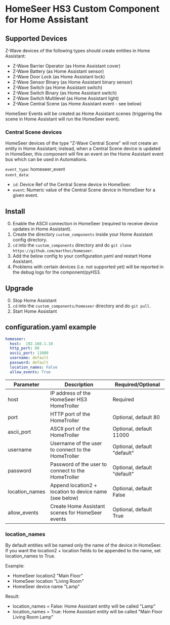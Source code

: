 # HomeSeer HS3 Custom Component for Home Assistant

## Supported Devices

Z-Wave devices of the following types should create entities in Home Assistant:
- Z-Wave Barrier Operator (as Home Assistant cover)
- Z-Wave Battery (as Home Assistant sensor)
- Z-Wave Door Lock (as Home Assistant lock)
- Z-Wave Sensor Binary (as Home Assistant binary sensor)
- Z-Wave Switch (as Home Assistant switch)
- Z-Wave Switch Binary (as Home Assistant switch)
- Z-Wave Switch Multilevel (as Home Assistant light)
- Z-Wave Central Scene (as Home Assistant event - see below)

HomeSeer Events will be created as Home Assistant scenes (triggering the scene in Home Assistant will run the HomeSeer event).

### Central Scene devices

HomeSeer devices of the type "Z-Wave Central Scene" will not create an entity in Home Assistant; instead, when a Central Scene device is updated in HomeSeer, this component will fire an event on the Home Assistant event bus which can be used in Automations.

`event_type`: homeseer_event  
`event_data`:
- `id`: Device Ref of the Central Scene device in HomeSeer.
- `event`: Numeric value of the Central Scene device in HomeSeer for a given event.

## Install

0. Enable the ASCII connection in HomeSeer (required to receive device updates in Home Assistant).
1. Create the directory `custom_components` inside your Home Assistant config directory.
2. `cd` into the `custom_components` directory and do `git clone https://github.com/marthoc/homeseer`.
3. Add the below config to your configuration.yaml and restart Home Assistant.
4. Problems with certain devices (i.e. not supported yet) will be reported in the debug logs for the component/pyHS3.

## Upgrade

0. Stop Home Assistant
1. `cd` into the `custom_components/homeseer` directory and do `git pull`.
2. Start Home Assistant

## configuration.yaml example

```yaml
homeseer:
  host:  192.168.1.10
  http_port: 80
  ascii_port: 11000
  username: default
  password: default
  location_names: False
  allow_events: True
```
|Parameter|Description|Required/Optional|
|---------|-----------|-----------------|
|host|IP address of the HomeSeer HS3 HomeTroller|Required|
|port|HTTP port of the HomeTroller|Optional, default 80|
|ascii_port|ASCII port of the HomeTroller|Optional, default 11000|
|username|Username of the user to connect to the HomeTroller|Optional, default "default"|
|password|Password of the user to connect to the HomeTroller|Optional, default "default"|
|location_names|Append location2 + location to device name (see below)|Optional, default False|
|allow_events|Create Home Assistant scenes for HomeSeer events|Optional, default True|

### location_names

By default entities will be named only the name of the device in HomeSeer. If you want the location2 + location fields to be appended to the name, set location_names to True.

Example:
- HomeSeer location2 "Main Floor"
- HomeSeer location "Living Room"
- HomeSeer device name "Lamp"

Result:
- location_names = False: Home Assistant entity will be called "Lamp"
- location_names = True: Home Assistant entity will be called "Main Floor Living Room Lamp"

